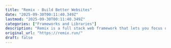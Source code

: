```yaml
---
title: "Remix - Build Better Websites"
date: "2025-09-30T00:11:40.349Z"
lastmod: "2025-09-30T00:11:40.349Z"
categories: ["Frameworks and Libraries"]
description: "Remix is a full stack web framework that lets you focus on the user interface and work back through web standards to deliver a fast, slick, and resilient user experience. People are gonna love using your stuff."
original_url: "https://remix.run/"
draft: false
---
```

